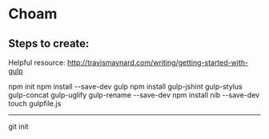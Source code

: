 # Choam

## Steps to create:

Helpful resource: http://travismaynard.com/writing/getting-started-with-gulp

  npm init
  npm install --save-dev gulp
  npm install gulp-jshint gulp-stylus gulp-concat gulp-uglify gulp-rename --save-dev
  npm install nib --save-dev
  touch gulpfile.js

-----------

  git init
